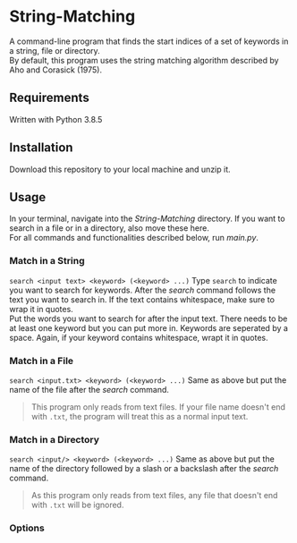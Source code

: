 # String-Matching

A command-line program that finds the start indices of a set of keywords in a string, file or directory.<br>
By default, this program uses the string matching algorithm described by Aho and Corasick (1975).

## Requirements
Written with Python 3.8.5

## Installation
Download this repository to your local machine and unzip it.

## Usage

In your terminal, navigate into the _String-Matching_ directory. If you want to search in a file or in a directory, also move these here.<br>
For all commands and functionalities described below, run _main.py_.

### Match in a String
``
search <input text> <keyword> (<keyword> ...)
``
Type `search` to indicate you want to search for keywords. After the _search_ command follows the text you want to search in. If the text contains whitespace, make sure to wrap it in quotes.<br>
Put the words you want to search for after the input text. There needs to be at least one keyword but you can put more in. Keywords are seperated by a space. Again, if your keyword contains whitespace, wrapt it in quotes.<br>

### Match in a File
``
search <input.txt> <keyword> (<keyword> ...)
``
Same as above but put the name of the file after the _search_ command.
> This program only reads from text files. If your file name doesn't end with `.txt`, the program will treat this as a normal input text.

### Match in a Directory
``
search <input/> <keyword> (<keyword> ...)
``
Same as above but put the name of the directory followed by a slash or a backslash after the _search_ command. 
> As this program only reads from text files, any file that doesn't end with `.txt` will be ignored.

### Options
#### 